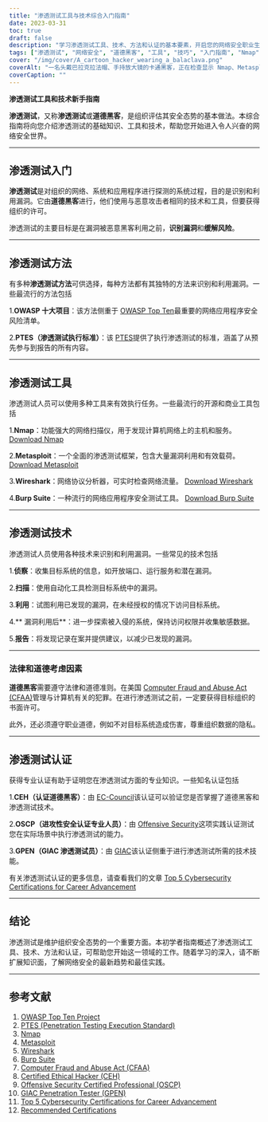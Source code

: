 ```yaml
---
title: "渗透测试工具与技术综合入门指南"
date: 2023-03-31
toc: true
draft: false
description: "学习渗透测试工具、技术、方法和认证的基本要素，开启您的网络安全职业生涯。"
tags: ["渗透测试", "网络安全", "道德黑客", "工具", "技巧", "入门指南", "Nmap", "Metasploit", "Wireshark", "打嗝套房", "OSSTMM", "PTES", "OWASP", "CEH", "OSCP", "GPEN", "安全测试", "脆弱性评估", "网络安全", "信息安全"]
cover: "/img/cover/A_cartoon_hacker_wearing_a_balaclava.png"
coverAlt: "一名头戴巴拉克拉法帽、手持放大镜的卡通黑客，正在检查显示 Nmap、Metasploit、Wireshark 和 Burp Suite 等各种黑客测试工具的电脑屏幕，背景是象征安全系统的数字锁。"
coverCaption: ""
---
```


**渗透测试工具和技术新手指南**

**渗透测试**，又称**渗透测试**或**道德黑客**，是组织评估其安全态势的基本做法。本综合指南将向您介绍渗透测试的基础知识、工具和技术，帮助您开始进入令人兴奋的网络安全世界。

______

## 渗透测试入门

**渗透测试**是对组织的网络、系统和应用程序进行探测的系统过程，目的是识别和利用漏洞。它由**道德黑客**进行，他们使用与恶意攻击者相同的技术和工具，但要获得组织的许可。

渗透测试的主要目标是在漏洞被恶意黑客利用之前，**识别漏洞**和**缓解风险**。

______

## 渗透测试方法

有多种**渗透测试方法**可供选择，每种方法都有其独特的方法来识别和利用漏洞。一些最流行的方法包括

1.**OWASP 十大项目**：该方法侧重于 [OWASP Top Ten](https://owasp.org/www-project-top-ten/)最重要的网络应用程序安全风险清单。

2.**PTES（渗透测试执行标准）**：该 [PTES](http://www.pentest-standard.org/index.php/Main_Page)提供了执行渗透测试的标准，涵盖了从预先参与到报告的所有内容。

______

## 渗透测试工具

渗透测试人员可以使用多种工具来有效执行任务。一些最流行的开源和商业工具包括

1.**Nmap**：功能强大的网络扫描仪，用于发现计算机网络上的主机和服务。 [Download Nmap](https://nmap.org/download.html)

2.**Metasploit**：一个全面的渗透测试框架，包含大量漏洞利用和有效载荷。 [Download Metasploit](https://www.metasploit.com/download)

3.**Wireshark**：网络协议分析器，可实时检查网络流量。 [Download Wireshark](https://www.wireshark.org/download.html)

4.**Burp Suite**：一种流行的网络应用程序安全测试工具。 [Download Burp Suite](https://portswigger.net/burp/communitydownload)

______

## 渗透测试技术

渗透测试人员使用各种技术来识别和利用漏洞。一些常见的技术包括

1.**侦察**：收集目标系统的信息，如开放端口、运行服务和潜在漏洞。

2.**扫描**：使用自动化工具检测目标系统中的漏洞。

3.**利用**：试图利用已发现的漏洞，在未经授权的情况下访问目标系统。

4.** 漏洞利用后**：进一步探索被入侵的系统，保持访问权限并收集敏感数据。

5.**报告**：将发现记录在案并提供建议，以减少已发现的漏洞。

______

### 法律和道德考虑因素

**道德黑客**需要遵守法律和道德准则。在美国 [Computer Fraud and Abuse Act (CFAA)](https://en.wikipedia.org/wiki/Computer_Fraud_and_Abuse_Act)管理与计算机有关的犯罪。在进行渗透测试之前，一定要获得目标组织的书面许可。

此外，还必须遵守职业道德，例如不对目标系统造成伤害，尊重组织数据的隐私。

______

## 渗透测试认证

获得专业认证有助于证明您在渗透测试方面的专业知识。一些知名认证包括

1.**CEH（认证道德黑客）**：由 [EC-Council](https://www.eccouncil.org/programs/certified-ethical-hacker-ceh/)该认证可以验证您是否掌握了道德黑客和渗透测试技术。

2.**OSCP（进攻性安全认证专业人员）**：由 [Offensive Security](https://www.offensive-security.com/pwk-oscp/)这项实践认证测试您在实际场景中执行渗透测试的能力。

3.**GPEN（GIAC 渗透测试员）**：由 [GIAC](https://www.giac.org/certification/penetration-tester-gpen)该认证侧重于进行渗透测试所需的技术技能。

有关渗透测试认证的更多信息，请查看我们的文章 [Top 5 Cybersecurity Certifications for Career Advancement](https://simeononsecurity.ch/articles/the-top-five-cybersecurity-certifications-for-career-advancement/s)

______

## 结论

渗透测试是维护组织安全态势的一个重要方面。本初学者指南概述了渗透测试工具、技术、方法和认证，可帮助您开始这一领域的工作。随着学习的深入，请不断扩展知识面，了解网络安全的最新趋势和最佳实践。

______

## 参考文献

1. [OWASP Top Ten Project](https://owasp.org/www-project-top-ten/)
2. [PTES (Penetration Testing Execution Standard)](http://www.pentest-standard.org/index.php/Main_Page)
3. [Nmap](https://nmap.org/download.html)
4. [Metasploit](https://www.metasploit.com/download)
5. [Wireshark](https://www.wireshark.org/download.html)
6. [Burp Suite](https://portswigger.net/burp/communitydownload)
7. [Computer Fraud and Abuse Act (CFAA)](https://en.wikipedia.org/wiki/Computer_Fraud_and_Abuse_Act)
8. [Certified Ethical Hacker (CEH)](https://www.eccouncil.org/programs/certified-ethical-hacker-ceh/)
9.  [Offensive Security Certified Professional (OSCP)](https://www.offensive-security.com/pwk-oscp/)
10. [GIAC Penetration Tester (GPEN)](https://www.giac.org/certification/penetration-tester-gpen)
11. [Top 5 Cybersecurity Certifications for Career Advancement](https://simeononsecurity.ch/articles/the-top-five-cybersecurity-certifications-for-career-advancement/s)
12. [Recommended Certifications](https://simeononsecurity.ch/recommendations/certifications/)

